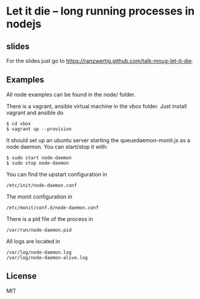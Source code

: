 # Let it die – long running processes in nodejs

## slides

For the slides just go to https://ranzwertig.github.com/talk-mnug-let-it-die.

## Examples

All node examples can be found in the node/ folder.

There is a vagrant, ansible virtual machine in the vbox folder. Just install vagrant and ansible do

    $ cd vbox
    $ vagrant up --provision

It should set up an ubuntu server starting the queuedaemon-monit.js as a node daemon.
You can start/stop it with:

    $ sudo start node-daemon
    $ sudo stop node-daemon

You can find the upstart configuration in

    /etc/init/node-daemon.conf

The monit configuration in

    /etc/monit/conf.d/node-daemon.conf

There is a pid file of the process in

    /var/run/node-daemon.pid

All logs are located in

    /var/log/node-daemon.log
    /var/log/node-daemon-alive.log

## License

MIT